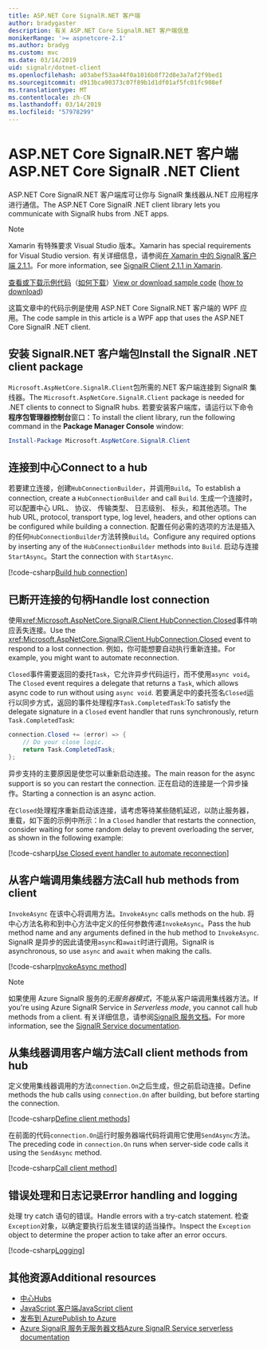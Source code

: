 ```yaml
---
title: ASP.NET Core SignalR.NET 客户端
author: bradygaster
description: 有关 ASP.NET Core SignalR.NET 客户端信息
monikerRange: '>= aspnetcore-2.1'
ms.author: bradyg
ms.custom: mvc
ms.date: 03/14/2019
uid: signalr/dotnet-client
ms.openlocfilehash: a03abef53aa44f0a1016b8f72d8e3a7af2f9bed1
ms.sourcegitcommit: d913bca90373c07f89b1d1df01af5fc01fc908ef
ms.translationtype: MT
ms.contentlocale: zh-CN
ms.lasthandoff: 03/14/2019
ms.locfileid: "57978299"
---
```

# <a name="aspnet-core-signalr-net-client"></a><span data-ttu-id="c78c7-103">ASP.NET Core SignalR.NET 客户端</span><span class="sxs-lookup"><span data-stu-id="c78c7-103">ASP.NET Core SignalR .NET Client</span></span>

<span data-ttu-id="c78c7-104">ASP.NET Core SignalR.NET 客户端库可让你与 SignalR 集线器从.NET 应用程序进行通信。</span><span class="sxs-lookup"><span data-stu-id="c78c7-104">The ASP.NET Core SignalR .NET client library lets you communicate with SignalR hubs from .NET apps.</span></span>

> [!NOTE]
> <span data-ttu-id="c78c7-105">Xamarin 有特殊要求 Visual Studio 版本。</span><span class="sxs-lookup"><span data-stu-id="c78c7-105">Xamarin has special requirements for Visual Studio version.</span></span> <span data-ttu-id="c78c7-106">有关详细信息，请参阅[在 Xamarin 中的 SignalR 客户端 2.1.1](https://github.com/aspnet/Announcements/issues/305)。</span><span class="sxs-lookup"><span data-stu-id="c78c7-106">For more information, see [SignalR Client 2.1.1 in Xamarin](https://github.com/aspnet/Announcements/issues/305).</span></span>

<span data-ttu-id="c78c7-107">[查看或下载示例代码](https://github.com/aspnet/Docs/tree/master/aspnetcore/signalr/dotnet-client/sample)（[如何下载](xref:index#how-to-download-a-sample)）</span><span class="sxs-lookup"><span data-stu-id="c78c7-107">[View or download sample code](https://github.com/aspnet/Docs/tree/master/aspnetcore/signalr/dotnet-client/sample) ([how to download](xref:index#how-to-download-a-sample))</span></span>

<span data-ttu-id="c78c7-108">这篇文章中的代码示例是使用 ASP.NET Core SignalR.NET 客户端的 WPF 应用。</span><span class="sxs-lookup"><span data-stu-id="c78c7-108">The code sample in this article is a WPF app that uses the ASP.NET Core SignalR .NET client.</span></span>

## <a name="install-the-signalr-net-client-package"></a><span data-ttu-id="c78c7-109">安装 SignalR.NET 客户端包</span><span class="sxs-lookup"><span data-stu-id="c78c7-109">Install the SignalR .NET client package</span></span>

<span data-ttu-id="c78c7-110">`Microsoft.AspNetCore.SignalR.Client`包所需的.NET 客户端连接到 SignalR 集线器。</span><span class="sxs-lookup"><span data-stu-id="c78c7-110">The `Microsoft.AspNetCore.SignalR.Client` package is needed for .NET clients to connect to SignalR hubs.</span></span> <span data-ttu-id="c78c7-111">若要安装客户端库，请运行以下命令**程序包管理器控制台**窗口：</span><span class="sxs-lookup"><span data-stu-id="c78c7-111">To install the client library, run the following command in the **Package Manager Console** window:</span></span>

```powershell
Install-Package Microsoft.AspNetCore.SignalR.Client
```

## <a name="connect-to-a-hub"></a><span data-ttu-id="c78c7-112">连接到中心</span><span class="sxs-lookup"><span data-stu-id="c78c7-112">Connect to a hub</span></span>

<span data-ttu-id="c78c7-113">若要建立连接，创建`HubConnectionBuilder`，并调用`Build`。</span><span class="sxs-lookup"><span data-stu-id="c78c7-113">To establish a connection, create a `HubConnectionBuilder` and call `Build`.</span></span> <span data-ttu-id="c78c7-114">生成一个连接时，可以配置中心 URL、 协议、 传输类型、 日志级别、 标头，和其他选项。</span><span class="sxs-lookup"><span data-stu-id="c78c7-114">The hub URL, protocol, transport type, log level, headers, and other options can be configured while building a connection.</span></span> <span data-ttu-id="c78c7-115">配置任何必需的选项的方法是插入的任何`HubConnectionBuilder`方法转换`Build`。</span><span class="sxs-lookup"><span data-stu-id="c78c7-115">Configure any required options by inserting any of the `HubConnectionBuilder` methods into `Build`.</span></span> <span data-ttu-id="c78c7-116">启动与连接`StartAsync`。</span><span class="sxs-lookup"><span data-stu-id="c78c7-116">Start the connection with `StartAsync`.</span></span>

[!code-csharp[Build hub connection](dotnet-client/sample/signalrchatclient/MainWindow.xaml.cs?name=snippet_MainWindowClass&highlight=15-17,39)]

## <a name="handle-lost-connection"></a><span data-ttu-id="c78c7-117">已断开连接的句柄</span><span class="sxs-lookup"><span data-stu-id="c78c7-117">Handle lost connection</span></span>

<span data-ttu-id="c78c7-118">使用<xref:Microsoft.AspNetCore.SignalR.Client.HubConnection.Closed>事件响应丢失连接。</span><span class="sxs-lookup"><span data-stu-id="c78c7-118">Use the <xref:Microsoft.AspNetCore.SignalR.Client.HubConnection.Closed> event to respond to a lost connection.</span></span> <span data-ttu-id="c78c7-119">例如，你可能想要自动执行重新连接。</span><span class="sxs-lookup"><span data-stu-id="c78c7-119">For example, you might want to automate reconnection.</span></span>

<span data-ttu-id="c78c7-120">`Closed`事件需要返回的委托`Task`，它允许异步代码运行，而不使用`async void`。</span><span class="sxs-lookup"><span data-stu-id="c78c7-120">The `Closed` event requires a delegate that returns a `Task`, which allows async code to run without using `async void`.</span></span> <span data-ttu-id="c78c7-121">若要满足中的委托签名`Closed`运行以同步方式，返回的事件处理程序`Task.CompletedTask`:</span><span class="sxs-lookup"><span data-stu-id="c78c7-121">To satisfy the delegate signature in a `Closed` event handler that runs synchronously, return `Task.CompletedTask`:</span></span>

```csharp
connection.Closed += (error) => {
    // Do your close logic.
    return Task.CompletedTask;
};
```

<span data-ttu-id="c78c7-122">异步支持的主要原因是使您可以重新启动连接。</span><span class="sxs-lookup"><span data-stu-id="c78c7-122">The main reason for the async support is so you can restart the connection.</span></span> <span data-ttu-id="c78c7-123">正在启动的连接是一个异步操作。</span><span class="sxs-lookup"><span data-stu-id="c78c7-123">Starting a connection is an async action.</span></span>

<span data-ttu-id="c78c7-124">在`Closed`处理程序重新启动该连接，请考虑等待某些随机延迟，以防止服务器，重载，如下面的示例中所示：</span><span class="sxs-lookup"><span data-stu-id="c78c7-124">In a `Closed` handler that restarts the connection, consider waiting for some random delay to prevent overloading the server, as shown in the following example:</span></span>

[!code-csharp[Use Closed event handler to automate reconnection](dotnet-client/sample/signalrchatclient/MainWindow.xaml.cs?name=snippet_ClosedRestart)]

## <a name="call-hub-methods-from-client"></a><span data-ttu-id="c78c7-125">从客户端调用集线器方法</span><span class="sxs-lookup"><span data-stu-id="c78c7-125">Call hub methods from client</span></span>

<span data-ttu-id="c78c7-126">`InvokeAsync` 在该中心将调用方法。</span><span class="sxs-lookup"><span data-stu-id="c78c7-126">`InvokeAsync` calls methods on the hub.</span></span> <span data-ttu-id="c78c7-127">将中心方法名称和到中心方法中定义的任何参数传递`InvokeAsync`。</span><span class="sxs-lookup"><span data-stu-id="c78c7-127">Pass the hub method name and any arguments defined in the hub method to `InvokeAsync`.</span></span> <span data-ttu-id="c78c7-128">SignalR 是异步的因此请使用`async`和`await`时进行调用。</span><span class="sxs-lookup"><span data-stu-id="c78c7-128">SignalR is asynchronous, so use `async` and `await` when making the calls.</span></span>

[!code-csharp[InvokeAsync method](dotnet-client/sample/signalrchatclient/MainWindow.xaml.cs?name=snippet_InvokeAsync)]

> [!NOTE]
> <span data-ttu-id="c78c7-129">如果使用 Azure SignalR 服务的*无服务器模式*，不能从客户端调用集线器方法。</span><span class="sxs-lookup"><span data-stu-id="c78c7-129">If you're using Azure SignalR Service in *Serverless mode*, you cannot call hub methods from a client.</span></span> <span data-ttu-id="c78c7-130">有关详细信息，请参阅[SignalR 服务文档](/azure/azure-signalr/signalr-concept-serverless-development-config)。</span><span class="sxs-lookup"><span data-stu-id="c78c7-130">For more information, see the [SignalR Service documentation](/azure/azure-signalr/signalr-concept-serverless-development-config).</span></span>

## <a name="call-client-methods-from-hub"></a><span data-ttu-id="c78c7-131">从集线器调用客户端方法</span><span class="sxs-lookup"><span data-stu-id="c78c7-131">Call client methods from hub</span></span>

<span data-ttu-id="c78c7-132">定义使用集线器调用的方法`connection.On`之后生成，但之前启动连接。</span><span class="sxs-lookup"><span data-stu-id="c78c7-132">Define methods the hub calls using `connection.On` after building, but before starting the connection.</span></span>

[!code-csharp[Define client methods](dotnet-client/sample/signalrchatclient/MainWindow.xaml.cs?name=snippet_ConnectionOn)]

<span data-ttu-id="c78c7-133">在前面的代码`connection.On`运行时服务器端代码将调用它使用`SendAsync`方法。</span><span class="sxs-lookup"><span data-stu-id="c78c7-133">The preceding code in `connection.On` runs when server-side code calls it using the `SendAsync` method.</span></span>

[!code-csharp[Call client method](dotnet-client/sample/signalrchat/hubs/chathub.cs?name=snippet_SendMessage)]

## <a name="error-handling-and-logging"></a><span data-ttu-id="c78c7-134">错误处理和日志记录</span><span class="sxs-lookup"><span data-stu-id="c78c7-134">Error handling and logging</span></span>

<span data-ttu-id="c78c7-135">处理 try catch 语句的错误。</span><span class="sxs-lookup"><span data-stu-id="c78c7-135">Handle errors with a try-catch statement.</span></span> <span data-ttu-id="c78c7-136">检查`Exception`对象，以确定要执行后发生错误的适当操作。</span><span class="sxs-lookup"><span data-stu-id="c78c7-136">Inspect the `Exception` object to determine the proper action to take after an error occurs.</span></span>

[!code-csharp[Logging](dotnet-client/sample/signalrchatclient/MainWindow.xaml.cs?name=snippet_ErrorHandling)]

## <a name="additional-resources"></a><span data-ttu-id="c78c7-137">其他资源</span><span class="sxs-lookup"><span data-stu-id="c78c7-137">Additional resources</span></span>

* [<span data-ttu-id="c78c7-138">中心</span><span class="sxs-lookup"><span data-stu-id="c78c7-138">Hubs</span></span>](xref:signalr/hubs)
* [<span data-ttu-id="c78c7-139">JavaScript 客户端</span><span class="sxs-lookup"><span data-stu-id="c78c7-139">JavaScript client</span></span>](xref:signalr/javascript-client)
* [<span data-ttu-id="c78c7-140">发布到 Azure</span><span class="sxs-lookup"><span data-stu-id="c78c7-140">Publish to Azure</span></span>](xref:signalr/publish-to-azure-web-app)
* [<span data-ttu-id="c78c7-141">Azure SignalR 服务无服务器文档</span><span class="sxs-lookup"><span data-stu-id="c78c7-141">Azure SignalR Service serverless documentation</span></span>](/azure/azure-signalr/signalr-concept-serverless-development-config)
